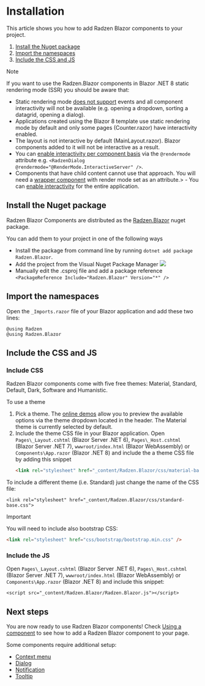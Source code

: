 # Installation
This article shows you how to add Radzen Blazor components to your project.

1. [Install the Nuget package](#install-the-nuget-package)
1. [Import the namespaces](#import-the-namespaces)
1. [Include the CSS and JS](#include-the-css-and-js)

> [!NOTE]
> If you want to use the Radzen.Blazor components in Blazor .NET 8 static rendering mode (SSR) you should be aware that:
> - Static rendering mode <a target="_blank" href="https://learn.microsoft.com/en-us/aspnet/core/blazor/components/render-modes?view=aspnetcore-8.0#render-modes">does not support</a> events and all component interactivity will not be available (e.g. opening a dropdown, sorting a datagrid, opening a dialog).
> - Applications created using the Blazor 8 template use static rendering mode by default and only some pages (Counter.razor) have interactivity enabled.
> - The layout is not interactive by default (MainLayout.razor). Blazor components added to it will not be interactive as a result.
> - You can <a href="https://learn.microsoft.com/en-us/aspnet/core/blazor/components/render-modes?view=aspnetcore-8.0#apply-a-render-mode-to-a-component-instance" target="_blank">enable interactivity per component basis</a> via the `@rendermode` attribute e.g. `<RadzenDialog @rendermode="@RenderMode.InteractiveServer" />`.
> - Components that have child content cannot use that approach. You will need a <a href="https://learn.microsoft.com/en-us/aspnet/core/blazor/components/render-modes?view=aspnetcore-8.0#child-component-with-a-serializable-parameter" target="_blank">wrapper component</a> with render mode set as an attribute.> - You can <a href="https://learn.microsoft.com/en-us/aspnet/core/blazor/components/render-modes?view=aspnetcore-8.0#set-the-render-mode-for-the-entire-app" target="_blank">enable interactivity</a> for the entire application.

## Install the Nuget package
Radzen Blazor Components are distributed as the [Radzen.Blazor](https://www.nuget.org/packages/Radzen.Blazor) nuget package.

You can add them to your project in one of the following ways
- Install the package from command line by running `dotnet add package Radzen.Blazor`.
- Add the project from the Visual Nuget Package Manager <img class="ml-0" src="../../../images/nuget-explorer.png">
- Manually edit the .csproj file and add a package reference `<PackageReference Include="Radzen.Blazor" Version="*" />`

## Import the namespaces
Open the `_Imports.razor` file of your Blazor application and add these two lines:

```
@using Radzen
@using Radzen.Blazor
```

## Include the CSS and JS

### Include CSS

Radzen Blazor components come with five free themes: Material, Standard, Default, Dark, Software and Humanistic.

To use a theme
1. Pick a theme. The [online demos](https://blazor.radzen.com/colors) allow you to preview the available options via the theme dropdown located in the header. The Material theme is currently selected by default.
1. Include the theme CSS file in your Blazor application. Open `Pages\_Layout.cshtml` (Blazor Server .NET 6), `Pages\_Host.cshtml` (Blazor Server .NET 7), `wwwroot/index.html` (Blazor WebAssembly) or `Components\App.razor` (Blazor .NET 8) and include the a theme CSS file by adding this snippet
   ```html
   <link rel="stylesheet" href="_content/Radzen.Blazor/css/material-base.css">
   ```

To include a different theme (i.e. Standard) just change the name of the CSS file:
```
<link rel="stylesheet" href="_content/Radzen.Blazor/css/standard-base.css">
```
> [!IMPORTANT]
> You will need to include also bootstrap CSS: 
   ```html
   <link rel="stylesheet" href="css/bootstrap/bootstrap.min.css" />
   ```


### Include the JS
Open `Pages\_Layout.cshtml` (Blazor Server .NET 6), `Pages\_Host.cshtml` (Blazor Server .NET 7), `wwwroot/index.html` (Blazor WebAssembly) or
`Components\App.razor` (Blazor .NET 8) and include this snippet:
```
<script src="_content/Radzen.Blazor/Radzen.Blazor.js"></script>
```

## Next steps

You are now ready to use Radzen Blazor components! Check [Using a component](use-component.md) to see how to add a Radzen Blazor component to your page.

Some components require additional setup:

- [Context menu](context-menu.md)
- [Dialog](dialog.md)
- [Notification](context-menu.md)
- [Tooltip](tooltip.md)

